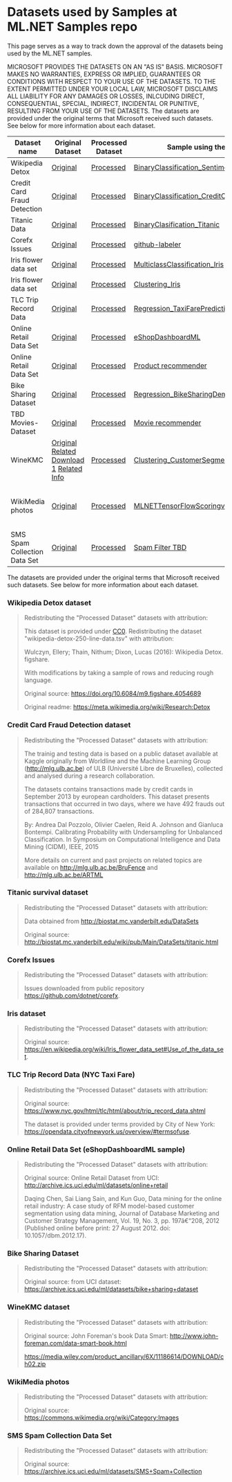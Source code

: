 # Datasets used by Samples at ML.NET Samples repo

This page serves as a way to track down the approval of the datasets being used by the ML.NET samples.

MICROSOFT PROVIDES THE DATASETS ON AN "AS IS" BASIS. MICROSOFT MAKES NO WARRANTIES, EXPRESS OR IMPLIED, GUARANTEES OR CONDITIONS WITH RESPECT TO YOUR USE OF THE DATASETS. TO THE EXTENT PERMITTED UNDER YOUR LOCAL LAW, MICROSOFT DISCLAIMS ALL LIABILITY FOR ANY DAMAGES OR LOSSES, INLCUDING DIRECT, CONSEQUENTIAL, SPECIAL, INDIRECT, INCIDENTAL OR PUNITIVE, RESULTING FROM YOUR USE OF THE DATASETS.
The datasets are provided under the original terms that Microsoft received such datasets. See below for more information about each dataset.

|  Dataset name   | Original Dataset | Processed Dataset |       Sample using the Dataset        | Approval Status |
|-----------------|------------------|--------------------|----------------------------------------|--------|
| Wikipedia Detox |   [Original](https://meta.wikimedia.org/wiki/Research:Detox/Data_Release)   | [Processed](https://github.com/dotnet/machinelearning-samples/tree/master/samples/csharp/getting-started/BinaryClassification_SentimentAnalysis/datasets)                   | [BinaryClassification_SentimentAnalysis](https://github.com/dotnet/machinelearning-samples/tree/master/samples/csharp/getting-started/BinaryClassification_SentimentAnalysis) | PENDING |
| Credit Card Fraud Detection |    [Original](https://www.kaggle.com/mlg-ulb/creditcardfraud)  |    [Processed](https://github.com/dotnet/machinelearning-samples/tree/master/samples/csharp/getting-started/BinaryClassification_CreditCardFraudDetection/CreditCardFraudDetection.Trainer/assets/input) | [BinaryClassification_CreditCardFraudDetection](https://github.com/dotnet/machinelearning-samples/tree/master/samples/csharp/getting-started/BinaryClassification_CreditCardFraudDetection) | APPROVED: [Licence](https://opendatacommons.org/licenses/odbl/1.0/)  |
| Titanic Data |    [Original](http://biostat.mc.vanderbilt.edu/wiki/pub/Main/DataSets/titanic.html)  |    [Processed](https://github.com/dotnet/machinelearning-samples/tree/master/datasets) | [BinaryClasification_Titanic](https://github.com/dotnet/machinelearning-samples/tree/master/samples/csharp/getting-started/BinaryClasification_Titanic) | --- |
|  Corefx Issues  |  [Original](https://github.com/dotnet/corefx/issues)  |   [Processed](https://github.com/dotnet/machinelearning-samples/tree/master/samples/csharp/end-to-end-apps/MulticlassClassification-GitHubLabeler/GitHubLabeler/Data)   |   [github-labeler](https://github.com/dotnet/machinelearning-samples/tree/master/samples/csharp/end-to-end-apps/github-labeler)    |  PENDING |
|  Iris flower data set  |  [Original](https://en.wikipedia.org/wiki/Iris_flower_data_set#Use_of_the_data_set)  |   [Processed](https://github.com/dotnet/machinelearning-samples/tree/master/datasets)   |   [MulticlassClassification_Iris](https://github.com/dotnet/machinelearning-samples/tree/master/samples/csharp/getting-started/MulticlassClassification_Iris)    |  APPROVED |
|  Iris flower data set  |  [Original](https://en.wikipedia.org/wiki/Iris_flower_data_set#Use_of_the_data_set)  |   [Processed](https://github.com/dotnet/machinelearning-samples/tree/master/datasets)   |   [Clustering_Iris](https://github.com/dotnet/machinelearning-samples/tree/master/samples/csharp/getting-started/Clustering_Iris)    |  APPROVED |
|  TLC Trip Record Data  |  [Original](http://www.nyc.gov/html/tlc/html/about/trip_record_data.shtml)  |   [Processed](https://github.com/dotnet/machinelearning-samples/tree/master/datasets)   |   [Regression_TaxiFarePrediction](https://github.com/dotnet/machinelearning-samples/tree/master/samples/csharp/getting-started/Regression_TaxiFarePrediction)    |  APPROVED |
|  Online Retail Data Set   |  [Original](http://archive.ics.uci.edu/ml/datasets/online+retail)  |   [Processed](https://github.com/dotnet/machinelearning-samples/tree/master/samples/csharp/end-to-end-apps/eShopDashboardML/src/eShopForecastModelsTrainer/data)   |   [eShopDashboardML](https://github.com/dotnet/machinelearning-samples/tree/master/samples/csharp/end-to-end-apps/eShopDashboardML)    |  PENDING |
|  Online Retail Data Set   |  [Original](http://archive.ics.uci.edu/ml/datasets/online+retail)  |   [Processed](http://TBD)   |   [Product recommender](http://TBD)    |  PENDING |
|  Bike Sharing Dataset  |  [Original](https://archive.ics.uci.edu/ml/datasets/bike+sharing+dataset)  |   [Processed](https://github.com/dotnet/machinelearning-samples/tree/master/samples/csharp/getting-started/Regression_BikeSharingDemand/BikeSharingDemandConsoleApp/data)   |   [Regression_BikeSharingDemand](https://github.com/dotnet/machinelearning-samples/tree/master/samples/csharp/getting-started/Regression_BikeSharingDemand)    |  PENDING |
|  TBD Movies-Dataset  |  [Original](http://TBD)  |   [Processed](http://TBD)   |   [Movie recommender](http://TBD)    |  PENDING |
|  WineKMC  |  [Original](https://media.wiley.com/product_ancillary/6X/11186614/DOWNLOAD/ch02.zip) [Related Download 1](http://blog.yhat.com/static/misc/data/WineKMC.xlsx ) [Related Info](http://blog.yhat.com/posts/customer-segmentation-using-python.html) |   [Processed](https://github.com/dotnet/machinelearning-samples/tree/master/samples/csharp/getting-started/Clustering_CustomerSegmentation/CustomerSegmentation.Train/assets/inputs)   |   [Clustering_CustomerSegmentation](https://github.com/dotnet/machinelearning-samples/tree/master/samples/csharp/getting-started/Clustering_CustomerSegmentation)    |  Need Wileys permission |
|  WikiMedia photos  |  [Original](https://commons.wikimedia.org/wiki/Category:Images)  |   [Processed](https://github.com/CESARDELATORRE/MLNETTensorFlowScoringv06API/tree/features/dynamicApi/src/ImageClassification/assets/inputs/images)   |   [MLNETTensorFlowScoringv06API ](https://github.com/CESARDELATORRE/MLNETTensorFlowScoringv06API)    |  APPROVED but add license link per image in a file |
|  SMS Spam Collection Data Set  |  [Original](https://archive.ics.uci.edu/ml/datasets/SMS+Spam+Collection)  |   [Processed](http://TBD)   |   [Spam Filter TBD](http://TBD)    |  PENDING until de-identify, cleaned-up |



The datasets are provided under the original terms that Microsoft received such datasets. See below for more information about each dataset.

### Wikipedia Detox dataset

>
>Redistributing the "Processed Dataset" datasets with attribution:
>
>This dataset is provided under [CC0](https://creativecommons.org/share-your-work/public-domain/cc0/). Redistributing the dataset "wikipedia-detox-250-line-data.tsv" with attribution:
>
> Wulczyn, Ellery; Thain, Nithum; Dixon, Lucas (2016): Wikipedia Detox. figshare.
>
>With modifications by taking a sample of rows and reducing rough language.
>
>Original source: https://doi.org/10.6084/m9.figshare.4054689
>
>Original readme: https://meta.wikimedia.org/wiki/Research:Detox

### Credit Card Fraud Detection dataset

>
>Redistributing the "Processed Dataset" datasets with attribution:
>
>The trainig and testing data is based on a public dataset available at Kaggle originally from Worldline and the Machine Learning Group (http://mlg.ulb.ac.be) of ULB (Université Libre de Bruxelles), collected and analysed during a research collaboration.
>
>The datasets contains transactions made by credit cards in September 2013 by european cardholders. This dataset presents transactions that occurred in two days, where we have 492 frauds out of 284,807 transactions.
>
>By: Andrea Dal Pozzolo, Olivier Caelen, Reid A. Johnson and Gianluca Bontempi. Calibrating Probability with Undersampling for Unbalanced Classification. In Symposium on Computational Intelligence and Data Mining (CIDM), IEEE, 2015
>
>More details on current and past projects on related topics are available on http://mlg.ulb.ac.be/BruFence and http://mlg.ulb.ac.be/ARTML
>

### Titanic survival dataset

>
>Redistributing the "Processed Dataset" datasets with attribution:
>
>Data obtained from http://biostat.mc.vanderbilt.edu/DataSets
>
>Original source: http://biostat.mc.vanderbilt.edu/wiki/pub/Main/DataSets/titanic.html
>

### Corefx Issues

>
>Redistributing the "Processed Dataset" datasets with attribution:
>
>Issues downloaded from public repository https://github.com/dotnet/corefx.
>

### Iris dataset

>
>Redistributing the "Processed Dataset" datasets with attribution:
>
>Original source: https://en.wikipedia.org/wiki/Iris_flower_data_set#Use_of_the_data_set.
>

### TLC Trip Record Data (NYC Taxi Fare)

>
>Redistributing the "Processed Dataset" datasets with attribution:
>
> Original source: https://www.nyc.gov/html/tlc/html/about/trip_record_data.shtml
> 
> The dataset is provided under terms provided by City of New York: https://opendata.cityofnewyork.us/overview/#termsofuse.
>

### Online Retail Data Set (eShopDashboardML sample)

>
>Redistributing the "Processed Dataset" datasets with attribution:
>
> Original source: Online Retail Dataset from UCI: http://archive.ics.uci.edu/ml/datasets/online+retail
>
>Daqing Chen, Sai Liang Sain, and Kun Guo, Data mining for the online retail industry: A case study of RFM model-based customer segmentation using data mining, Journal of Database Marketing and Customer Strategy Management, Vol. 19, No. 3, pp. 197â€“208, 2012 (Published online before print: 27 August 2012. doi: 10.1057/dbm.2012.17).

### Bike Sharing Dataset

>
>Redistributing the "Processed Dataset" datasets with attribution:
>
> Original source:  from UCI dataset: https://archive.ics.uci.edu/ml/datasets/bike+sharing+dataset
>

### WineKMC dataset

>
>Redistributing the "Processed Dataset" datasets with attribution:
>
> Original source:  John Foreman's book Data Smart: http://www.john-foreman.com/data-smart-book.html
>
> https://media.wiley.com/product_ancillary/6X/11186614/DOWNLOAD/ch02.zip
> 

### WikiMedia photos

>
>Redistributing the "Processed Dataset" datasets with attribution:
>
> Original source: https://commons.wikimedia.org/wiki/Category:Images
>


### SMS Spam Collection Data Set
>
>Redistributing the "Processed Dataset" datasets with attribution:
>
> Original source: https://archive.ics.uci.edu/ml/datasets/SMS+Spam+Collection
>

